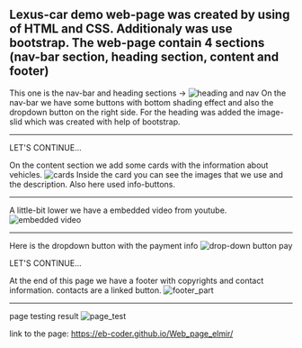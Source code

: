 Lexus-car demo web-page was created by using of HTML and CSS.
Additionaly was use bootstrap.
The web-page contain 4 sections (nav-bar section, heading section, content and footer)
----------
This one is the nav-bar and heading sections ->
![heading and nav](https://user-images.githubusercontent.com/73636880/141786887-7e936974-9678-4285-baa7-36a571f7097c.PNG)
On the nav-bar we have some buttons with bottom shading effect and also the dropdown button on the right side.
For the heading was added the image-slid which was created with help of bootstrap.

----------

LET'S CONTINUE...

On the content section we add some cards with the information about vehicles.
![cards](https://user-images.githubusercontent.com/73636880/141789612-1736c90c-d0cd-4bb6-b2a4-f61ebaba0b38.PNG)
Inside the card you can see the images that we use and the description.
Also here used info-buttons.

----------

A little-bit lower we have a embedded video from youtube.
![embedded video](https://user-images.githubusercontent.com/73636880/141789663-d9e3e54b-4f39-4a5c-a531-f3a199a8a2d0.PNG)

----------

Here is the dropdown button with the payment info
![drop-down button pay](https://user-images.githubusercontent.com/73636880/141789671-b23b6d9b-ca30-451f-99df-ecb0cd4fbddf.PNG)

LET'S CONTINUE...

At the end of this page we have a footer with copyrights and contact information.
contacts are a linked button.
![footer_part](https://user-images.githubusercontent.com/73636880/141789690-e4eb4459-45fa-4855-92ff-a1b777a9f265.PNG)

-----------

page testing result
![page_test](https://user-images.githubusercontent.com/73636880/141796489-0a829a09-20fc-4250-8953-a8d041323df6.PNG)

link to the page:
https://eb-coder.github.io/Web_page_elmir/
